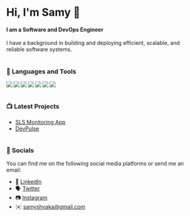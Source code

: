 # Hi, I'm Samy 👋 
#### I am a Software and DevOps Engineer

I have a background in building and deploying efficient, scalable, and reliable software systems.

#

### 🧰 Languages and Tools 
<img align="left" src="https://img.shields.io/badge/javascript-%23323330.svg?style=for-the-badge&logo=javascript&logoColor=%23F7DF1E" />
<img align="left" src="https://img.shields.io/badge/Java-ED8B00?style=for-the-badge&logo=openjdk&logoColor=white"/>
<img align="left" src="https://img.shields.io/badge/Node.js-43853D?style=for-the-badge&logo=node.js&logoColor=white" /> 
<img align="left" src="https://shields.io/badge/react-black?logo=react&style=for-the-badge" />
<img align="left" src="https://img.shields.io/badge/Vue-35495E?style=for-the-badge&logo=vuedotjs&logoColor=4FC08D" />
<img  align="left" src="https://img.shields.io/badge/python-3670A0?style=for-the-badge&logo=python&logoColor=ffdd54"/>
<img src="https://img.shields.io/badge/c++-%2300599C.svg?style=for-the-badge&logo=c%2B%2B&logoColor=white"/> 

#

### 📺 Latest Projects

<ul>
    <li><a href="https://app.slsenergy.io/">SLS Monitoring App</a></li>
   <li><a href="https://devpulse.org/">DevPulse</a></li>
</ul>

#

### 📱 Socials
You can find me on the following social media platforms or send me an email:
* 👔 [LinkedIn](https://www.linkedin.com/in/samuel-d-shyaka-0aba40184/)
* 🗣 [Twitter](https://twitter.com/samyshyaka)
* 📷 [Instagram](https://www.instagram.com/samyshyaka/)
* ✉️ [samyshyaka@gmail.com](mailto:samyshyaka@gmail.com)

[website]: https://samyshyaka.com
